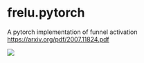 # frelu.pytorch
A pytorch implementation of funnel activation https://arxiv.org/pdf/2007.11824.pdf

<div align=left>

![](images/frelu.jpg)

</div>


